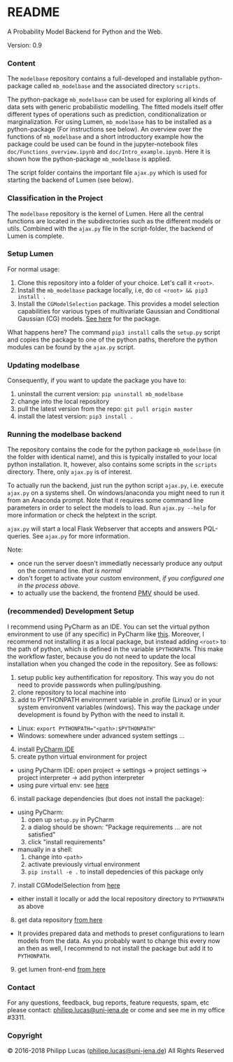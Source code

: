 # README #

A Probability Model Backend for Python and the Web.

Version: 0.9

### Content ###

The `modelbase` repository contains a full-developed and installable python-package called `mb_modelbase` and the associated directory `scripts`. 

The python-package `mb_modelbase` can be used for exploring all kinds of data sets with generic probabilistic modelling. The fitted models itself offer different types of operations such as prediction, conditionalization or marginalization. For using Lumen, `mb_modelbase` has to be installed as a python-package (For instructions see below). An overview over the functions of `mb_modelbase` and a short introductory example how the package could be used can be found in the jupyter-notebook files `doc/Functions_overview.ipynb` and `doc/Intro_example.ipynb`. Here it is shown how the python-package `mb_modelbase` is applied.

The script folder contains the important file `ajax.py` which is used for starting the backend of Lumen (see below). 

### Classification in the Project ###

The `modelbase` repository is the kernel of Lumen. Here all the central functions are located in the subdirectories such as the different models or utils. Combined with the `ajax.py` file in the script-folder, the backend of Lumen is complete.

### Setup Lumen ###

For normal usage:

1. Clone this repository into a folder of your choice. Let's call it `<root>`.
2. Install the `mb_modelbase` package locally, i.e, do `cd <root> && pip3 install .`
3. Install the `CGModelSelection` package. This provides a model selection capabilities for various types of multivariate Gaussian and Conditional Gaussian (CG) models.  [See here](https://ci.inf-i2.uni-jena.de/ra86ted/CGmodelselection) for the package.

What happens here? The command `pip3 install` calls the `setup.py` script and copies the package to one of the python paths, therefore the python modules can be found by the `ajax.py` script.

### Updating modelbase ###

Consequently, if you want to update the package you have to:
1. uninstall the current version: `pip uninstall mb_modelbase`
2. change into the local repository
2. pull the latest version from the repo: `git pull origin master`
3. install the latest version: `pip3 install .`

### Running the modelbase backend ###

The repository contains the code for the python package `mb_modelbase` (in the folder with identical name), and this is typically installed to your local python installation.
It, however, also contains some scripts in the `scripts` directory. There, only `ajax.py` is of interest. 

To actually run the backend, just run the python script `ajax.py`, i.e. execute `ajax.py` on a systems shell. On windows/anaconda you might need to run it from an Anaconda prompt.
Note that it requires some command line parameters in order to select the models to load. Run  `ajax.py --help` for more information or check the helptext in the script.

`ajax.py` will start a local Flask Webserver that accepts and answers PQL-queries. See `ajax.py` for more information.

Note:
 * once run the server doesn't immediatly necessarly produce any output on the command line. *that is normal*
 * don't forget to activate your custom environment, *if you configured one in the process above*.
 * to actually use the backend, the frontend [PMV](https://ci.inf-i2.uni-jena.de/gemod/pmv) should be used. 

### (recommended) Development Setup ###

I recommend using PyCharm as an IDE. You can set the virtual python environment to use (if any specific) in PyCharm like [this](https://docs.continuum.io/anaconda/ide_integration#pycharm).
Moreover, I recommend not installing it as a local package, but instead adding `<root>` to the path of python, which is defined in the variable `$PYTHONPATH`. This make the workflow faster, because you do not need to update the local installation when you changed the code in the repository. See as follows:

1. setup public key authentification for repository. This way you do not need to provide passwords when pulling/pushing.
2. clone repository to local machine into <path>
3. add <path> to PYTHONPATH environment variable in .profile (Linux) or in your system environvent variables (windows). This way the package under development is found by Python with the need to install it.
  * Linux: `export PYTHONPATH="<path>:$PYTHONPATH"`
  * Windows: somewhere under advanced system settings ...
4. install [PyCharm IDE](https://www.jetbrains.com/pycharm/)
5. create python virtual environment for project 
  * using PyCharm IDE: open project -> settings -> project settings -> project interpreter -> add python interpreter
  * using pure virtual env: see [here](https://virtualenv.pypa.io/en/stable/userguide/#usage)
6. install package dependencies (but does not install the package):
  * using PyCharm:
    1. open up `setup.py` in PyCharm
    2. a dialog should be shown: "Package requirements ... are not satisfied"
    3. click "install requirements"
  * manually in a shell:
    1. change into `<path>`
    2. activate previously virtual environment 
    3. `pip install -e .` to install depedencies of this package only
7. install CGModelSelection from [here](https://ci.inf-i2.uni-jena.de/ra86ted/CGmodelselection)
  * either install it locally or add the local repository directory to `PYTHONPATH` as above
8. get data repository [from here](https://ci.inf-i2.uni-jena.de/gemod/mb_data)
  * It provides prepared data and methods to preset configurations to learn models from the data. As you probably want to change this every now an then as well, I recommend to not install the package but add it to `PYTHONPATH`.
9. get lumen front-end [from here](https://ci.inf-i2.uni-jena.de/gemod/pmv)

### Contact ###

For any questions, feedback, bug reports, feature requests, spam, etc please contact: [philipp.lucas@uni-jena.de](philipp.lucas@uni-jena.de) or come and see me in my office #3311.

### Copyright ###

© 2016-2018 Philipp Lucas (philipp.lucas@uni-jena.de) All Rights Reserved
